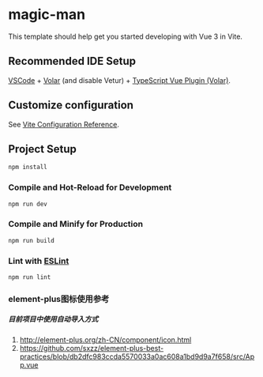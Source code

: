 # magic-man

This template should help get you started developing with Vue 3 in Vite.

## Recommended IDE Setup

[VSCode](https://code.visualstudio.com/) + [Volar](https://marketplace.visualstudio.com/items?itemName=Vue.volar) (and disable Vetur) + [TypeScript Vue Plugin (Volar)](https://marketplace.visualstudio.com/items?itemName=Vue.vscode-typescript-vue-plugin).

## Customize configuration

See [Vite Configuration Reference](https://vitejs.dev/config/).

## Project Setup

```sh
npm install
```

### Compile and Hot-Reload for Development

```sh
npm run dev
```

### Compile and Minify for Production

```sh
npm run build
```

### Lint with [ESLint](https://eslint.org/)

```sh
npm run lint
```

### element-plus图标使用参考
##### 目前项目中使用自动导入方式
1. http://element-plus.org/zh-CN/component/icon.html
2. https://github.com/sxzz/element-plus-best-practices/blob/db2dfc983ccda5570033a0ac608a1bd9d9a7f658/src/App.vue
